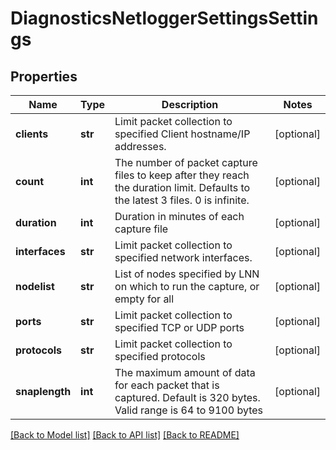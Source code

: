 # DiagnosticsNetloggerSettingsSettings

## Properties
Name | Type | Description | Notes
------------ | ------------- | ------------- | -------------
**clients** | **str** | Limit packet collection to specified Client hostname/IP addresses. | [optional] 
**count** | **int** | The number of packet capture files to keep after they reach the duration limit.  Defaults to the latest 3 files.  0 is infinite. | [optional] 
**duration** | **int** | Duration in minutes of each capture file | [optional] 
**interfaces** | **str** | Limit packet collection to specified network interfaces. | [optional] 
**nodelist** | **str** | List of nodes specified by LNN on which to run the capture, or empty for all | [optional] 
**ports** | **str** | Limit packet collection to specified TCP or UDP ports | [optional] 
**protocols** | **str** | Limit packet collection to specified protocols | [optional] 
**snaplength** | **int** | The maximum amount of data for each packet that is captured.  Default is 320 bytes. Valid range is 64 to 9100 bytes | [optional] 

[[Back to Model list]](../README.md#documentation-for-models) [[Back to API list]](../README.md#documentation-for-api-endpoints) [[Back to README]](../README.md)


